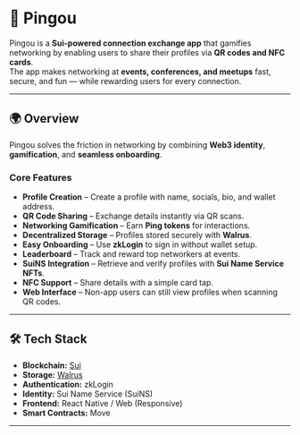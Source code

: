 # 🚀 Pingou

Pingou is a **Sui-powered connection exchange app** that gamifies networking by enabling users to share their profiles via **QR codes and NFC cards**.  
The app makes networking at **events, conferences, and meetups** fast, secure, and fun — while rewarding users for every connection.  

---

## 🌍 Overview

Pingou solves the friction in networking by combining **Web3 identity**, **gamification**, and **seamless onboarding**.  

### Core Features
- **Profile Creation** – Create a profile with name, socials, bio, and wallet address.  
- **QR Code Sharing** – Exchange details instantly via QR scans.  
- **Networking Gamification** – Earn **Ping tokens** for interactions.  
- **Decentralized Storage** – Profiles stored securely with **Walrus**.  
- **Easy Onboarding** – Use **zkLogin** to sign in without wallet setup.  
- **Leaderboard** – Track and reward top networkers at events.  
- **SuiNS Integration** – Retrieve and verify profiles with **Sui Name Service NFTs**.  
- **NFC Support** – Share details with a simple card tap.  
- **Web Interface** – Non-app users can still view profiles when scanning QR codes.  

---

## 🛠️ Tech Stack
- **Blockchain:** [Sui](https://sui.io)  
- **Storage:** [Walrus](https://walrus.xyz)  
- **Authentication:** zkLogin  
- **Identity:** Sui Name Service (SuiNS)  
- **Frontend:** React Native / Web (Responsive)  
- **Smart Contracts:** Move  

---


